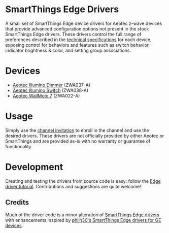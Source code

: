 # SmartThings Edge Drivers
A small set of SmartThings Edge device drivers for Aeotec z-wave devices that provide advanced configuration options not present in the stock SmartThings Edge drivers. These drivers control the full range of preferences described in the [technical specifications](./docs/device%20specifications/) for each device, exposing control for behaviors and features such as switch behavior, indicator brightness & color, and setting group associations.

# Devices
* [Aeotec Illumino Dimmer](https://aeotec.com/products/aeotec-dimmer-switch/) (ZWA037-A)
* [Aeotec Illumino Switch](https://aeotec.com/products/aeotec-wall-switch/) (ZWA038-A)
* [Aeotec WallMote 7](https://aeotec.com/products/aeotec-wallmote-7/) (ZWA022-A)

# Usage
Simply use the [channel invitation](https://bestow-regional.api.smartthings.com/invite/RBlE09xRBN2E) to enroll in the channel and use the desired drivers. These drivers are not officially provided by either Aeotec or SmartThings and are provided as-is with no warranty or guarantee of functionality.

# Development
Creating and testing the drivers from source code is easy: follow the [Edge driver tutorial](https://community.smartthings.com/t/tutorial-creating-drivers-for-z-wave-devices-with-smartthings-edge/229503). Contributions and suggestions are quite welcome!

## Credits
Much of the driver code is a minor alteration of [SmartThings Edge drivers](https://github.com/SmartThingsCommunity/SmartThingsEdgeDrivers) with enhancements inspired by [philh30's SmartThings Edge drivers for GE devices](https://github.com/philh30/ST-Edge-Drivers).
